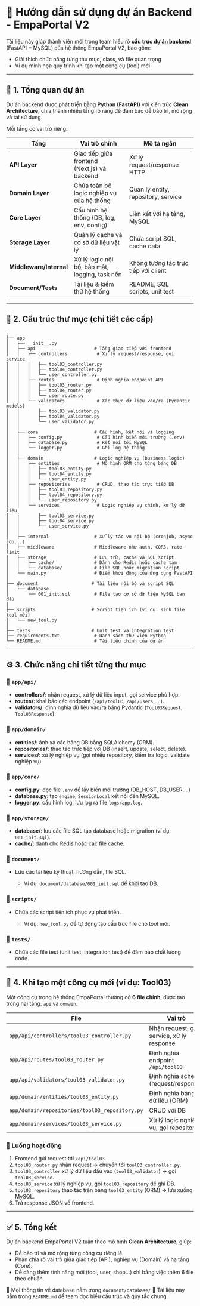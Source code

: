 # 📘 Hướng dẫn sử dụng dự án Backend - EmpaPortal V2

Tài liệu này giúp thành viên mới trong team hiểu rõ **cấu trúc dự án backend** (FastAPI + MySQL) của hệ thống EmpaPortal V2, bao gồm:

- Giải thích chức năng từng thư mục, class, và file quan trọng
- Ví dụ minh họa quy trình khi tạo một công cụ (tool) mới

---

## 🧱 1. Tổng quan dự án

Dự án backend được phát triển bằng **Python (FastAPI)** với kiến trúc **Clean Architecture**, chia thành nhiều tầng rõ ràng để đảm bảo dễ bảo trì, mở rộng và tái sử dụng.

Mỗi tầng có vai trò riêng:

| Tầng                    | Vai trò chính                                  | Mô tả ngắn                           |
| ----------------------- | ---------------------------------------------- | ------------------------------------ |
| **API Layer**           | Giao tiếp giữa frontend (Next.js) và backend   | Xử lý request/response HTTP          |
| **Domain Layer**        | Chứa toàn bộ logic nghiệp vụ của hệ thống      | Quản lý entity, repository, service  |
| **Core Layer**          | Cấu hình hệ thống (DB, log, env, config)       | Liên kết với hạ tầng, MySQL          |
| **Storage Layer**       | Quản lý cache và cơ sở dữ liệu vật lý          | Chứa script SQL, cache data          |
| **Middleware/Internal** | Xử lý logic nội bộ, bảo mật, logging, task nền | Không tương tác trực tiếp với client |
| **Document/Tests**      | Tài liệu & kiểm thử hệ thống                   | README, SQL scripts, unit test       |

---

## 📂 2. Cấu trúc thư mục (chi tiết các cấp)

```
.
├── app
│   ├── __init__.py
│   ├── api                      # Tầng giao tiếp với frontend
│   │   ├── controllers           # Xử lý request/response, gọi service
│   │   │   ├── tool03_controller.py
│   │   │   ├── tool04_controller.py
│   │   │   └── user_controller.py
│   │   ├── routes                # Định nghĩa endpoint API
│   │   │   ├── tool03_router.py
│   │   │   ├── tool04_router.py
│   │   │   └── user_route.py
│   │   └── validators            # Xác thực dữ liệu vào/ra (Pydantic models)
│   │       ├── tool03_validator.py
│   │       ├── tool04_validator.py
│   │       └── user_validator.py
│   │
│   ├── core                     # Cấu hình, kết nối và logging
│   │   ├── config.py             # Cấu hình biến môi trường (.env)
│   │   ├── database.py           # Kết nối tới MySQL
│   │   └── logger.py             # Ghi log hệ thống
│   │
│   ├── domain                   # Logic nghiệp vụ (business logic)
│   │   ├── entities              # Mô hình ORM cho từng bảng DB
│   │   │   ├── tool03_entity.py
│   │   │   ├── tool04_entity.py
│   │   │   └── user_entity.py
│   │   ├── repositories          # CRUD, thao tác trực tiếp DB
│   │   │   ├── tool03_repository.py
│   │   │   ├── tool04_repository.py
│   │   │   └── user_repository.py
│   │   └── services              # Logic nghiệp vụ chính, xử lý dữ liệu
│   │       ├── tool03_service.py
│   │       ├── tool04_service.py
│   │       └── user_service.py
│   │
│   ├── internal                 # Xử lý tác vụ nội bộ (cronjob, async job...)
│   ├── middleware               # Middleware như auth, CORS, rate limit
│   ├── storage                  # Lưu trữ, cache và SQL script
│   │   ├── cache/               # Dành cho Redis hoặc cache tạm
│   │   └── database/            # File SQL hoặc migration script
│   └── main.py                  # Điểm khởi động của ứng dụng FastAPI
│
├── document                    # Tài liệu nội bộ và script SQL
│   └── database
│       └── 001_init.sql         # File tạo cơ sở dữ liệu MySQL ban đầu
│
├── scripts                     # Script tiện ích (ví dụ: sinh file tool mới)
│   └── new_tool.py
│
├── tests                       # Unit test và integration test
├── requirements.txt             # Danh sách thư viện Python
└── README.md                    # Tài liệu chính của dự án
```

---

## ⚙️ 3. Chức năng chi tiết từng thư mục

### 📁 `app/api/`

- **controllers/**: nhận request, xử lý dữ liệu input, gọi service phù hợp.
- **routes/**: khai báo các endpoint (`/api/tool03`, `/api/users`, ...).
- **validators/**: định nghĩa dữ liệu vào/ra bằng Pydantic (`Tool03Request`, `Tool03Response`).

### 📁 `app/domain/`

- **entities/**: ánh xạ các bảng DB bằng SQLAlchemy (ORM).
- **repositories/**: thao tác trực tiếp với DB (insert, update, select, delete).
- **services/**: xử lý nghiệp vụ (gọi nhiều repository, kiểm tra logic, validate nghiệp vụ).

### 📁 `app/core/`

- **config.py**: đọc file `.env` để lấy biến môi trường (DB_HOST, DB_USER,...)
- **database.py**: tạo `engine`, `SessionLocal` kết nối đến MySQL.
- **logger.py**: cấu hình log, lưu log ra file `logs/app.log`.

### 📁 `app/storage/`

- **database/**: lưu các file SQL tạo database hoặc migration (ví dụ: `001_init.sql`).
- **cache/**: dành cho Redis hoặc các file cache.

### 📁 `document/`

- Lưu các tài liệu kỹ thuật, hướng dẫn, file SQL.

  - Ví dụ: `document/database/001_init.sql` để khởi tạo DB.

### 📁 `scripts/`

- Chứa các script tiện ích phục vụ phát triển.

  - Ví dụ: `new_tool.py` để tự động tạo cấu trúc file cho tool mới.

### 📁 `tests/`

- Chứa các file test (unit test, integration test) để đảm bảo chất lượng code.

---

## 🧠 4. Khi tạo một công cụ mới (ví dụ: Tool03)

Một công cụ trong hệ thống EmpaPortal thường có **6 file chính**, được tạo trong hai tầng: `api` và `domain`.

| File                                           | Vai trò                                   |
| ---------------------------------------------- | ----------------------------------------- |
| `app/api/controllers/tool03_controller.py`     | Nhận request, gọi service, xử lý response |
| `app/api/routes/tool03_router.py`              | Định nghĩa endpoint `/api/tool03`         |
| `app/api/validators/tool03_validator.py`       | Định nghĩa schema (request/response)      |
| `app/domain/entities/tool03_entity.py`         | Định nghĩa bảng dữ liệu (ORM)             |
| `app/domain/repositories/tool03_repository.py` | CRUD với DB                               |
| `app/domain/services/tool03_service.py`        | Xử lý logic nghiệp vụ, gọi repository     |

### 🔄 Luồng hoạt động

1. Frontend gửi request tới `/api/tool03`.
2. `tool03_router.py` nhận request → chuyển tới `tool03_controller.py`.
3. `tool03_controller` xử lý dữ liệu đầu vào (`tool03_validator`) → gọi `tool03_service`.
4. `tool03_service` xử lý nghiệp vụ, gọi `tool03_repository` để ghi DB.
5. `tool03_repository` thao tác trên bảng `tool03_entity` (ORM) → lưu xuống MySQL.
6. Trả response JSON về frontend.

---

## ✅ 5. Tổng kết

Dự án backend EmpaPortal V2 tuân theo mô hình **Clean Architecture**, giúp:

- Dễ bảo trì và mở rộng từng công cụ riêng lẻ.
- Phân chia rõ vai trò giữa giao tiếp (API), nghiệp vụ (Domain) và hạ tầng (Core).
- Dễ dàng thêm tính năng mới (tool, user, shop...) chỉ bằng việc thêm 6 file theo chuẩn.

📁 Mọi thông tin về database nằm trong `document/database/`
📄 Tài liệu này nằm trong `README.md` để team đọc hiểu cấu trúc và quy tắc chung.
